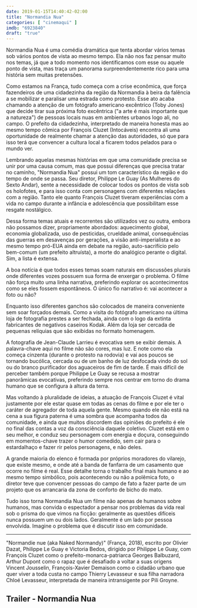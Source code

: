 ```yaml
---
date: 2019-01-15T14:40:42-02:00
title: "Normandia Nua"
categories: [ "cinemaqui" ]
imdb: "6923840"
draft: "true"
---
```

Normandia Nua é uma comédia dramática que tenta abordar vários temas sob vários pontos de vista ao mesmo tempo. Ela não nos faz pensar muito nos temas, já que a todo momento nos identificamos com esse ou aquele ponto de vista, mas traça um panorama surpreendentemente rico para uma história sem muitas pretensões.

Como estamos na França, tudo começa com a crise econômica, que força fazendeiros de uma cidadezinha da região da Normandia à beira da falência a se mobilizar e paralisar uma estrada como protesto. Esse ato acaba chamando a atenção de um fotógrafo americano excêntrico (Toby Jones) que decide tirar sua próxima foto excêntrica ("a arte é mais importante que a natureza") de pessoas locais nuas em ambientes urbanos logo ali, no campo. O prefeito da cidadezinha, interpretado de maneira honesta mas ao mesmo tempo cômica por François Cluzet (Intocáveis) encontra ali uma oportunidade de realmente chamar a atenção das autoridades, só que para isso terá que convencer a cultura local a ficarem todos pelados para o mundo ver.

Lembrando aquelas mesmas histórias em que uma comunidade precisa se unir por uma causa comum, mas que possui diferenças que precisa tratar no caminho, "Normandia Nua" possui um tom característico da região e do tempo de onde se passa. Seu diretor, Philippe Le Guay (As Mulheres do Sexto Andar), sente a necessidade de colocar todos os pontos de vista sob os holofotes, e para isso conta com personagens com diferentes relações com a região. Tanto ele quanto François Cluzet tiveram experiências com a vida no campo durante a infância e adolescência que possibilitam esse resgate nostálgico.

Dessa forma temas atuais e recorrentes são utilizados vez ou outra, embora não possamos dizer, propriamente abordados: aquecimento global, economia globalizada, uso de pesticidas, crueldade animal, consequências das guerras em desavenças por gerações, a visão anti-imperialista e ao mesmo tempo pró-EUA ainda em debate na região, auto-sacrifício pelo bem-comum (um prefeito altruísta), a morte do analógico perante o digital. Sim, a lista é extensa.

A boa notícia é que todos esses temas soam naturais em discussões plurais onde diferentes vozes possuem sua forma de enxergar o problema. O filme não força muito uma linha narrativa, preferindo explorar os acontecimentos como se eles fossem espontâneos. O único fio narrativo é: vai acontecer a foto ou não?

Enquanto isso diferentes ganchos são colocados de maneira conveniente sem soar forçados demais. Como a visita do fotógrafo americano na última loja de fotografia prestes a ser fechada, ainda com o logo da extinta fabricantes de negativos caseiros Kodak. Além da loja ser cercada de pequenas relíquias que são exibidas no formato homenagem.

A fotografia de Jean-Claude Larrieu é evocativa sem se exibir demais. A palavra-chave aqui no filme não são cores, mas luz. E note como ela começa cinzenta (durante o protesto na rodovia) e vai aos poucos se tornando bucólica, cercada ou de um banho de luz desfocada vindo do sol ou do branco purificador dos aguaceiros de fim de tarde. É mais difícil de perceber também porque Philippe Le Guay se recusa a mostrar panorâmicas evocativas, preferindo sempre nos centrar em torno do drama humano que se configura à altura da terra.

Mas voltando à pluralidade de ideias, a atuação de François Cluzet é vital justamente por ele estar quase em todas as cenas do filme e por ele ter o caráter de agregador de toda aquela gente. Mesmo quando ele não está na cena a sua figura paterna é uma sombra que acompanha todos da comunidade, e ainda que muitos discordem das opiniões do prefeito é ele no final das contas a voz da consciência daquele coletivo. Cluzet está em o seu melhor, e conduz seu personagem com energia e doçura, conseguindo em momentos-chave trazer o humor comedido, sem cair para o estardalhaço e fazer rir pelos personagens, e não deles.

A grande maioria do elenco é formada por próprios moradores do vilarejo, que existe mesmo, e onde até a banda de fanfarra de um casamento que ocorre no filme é real. Esse detalhe torna o trabalho final mais humano e ao mesmo tempo simbólico, pois acontecendo ou não a polêmica foto, o diretor teve que convencer pessoas do campo de fato a fazer parte de um projeto que os arrancaria da zona de conforto de bicho do mato.

Tudo isso torna Normandia Nua um filme não apenas de humanos sobre humanos, mas convida o espectador a pensar nos problemas da vida real sob o prisma do que vimos na ficção: geralmente as questões difíceis nunca possuem um ou dois lados. Geralmente é um lado por pessoa envolvida. Imagine o problema que é discutir isso em comunidade.

<hr>
"Normandie nue (aka Naked Normandy)" (França, 2018), escrito por Olivier Dazat, Philippe Le Guay e Victoria Bedos, dirigido por Philippe Le Guay, com François Cluzet como o prefeito-monarca-patriarca Georges Balbuzard, Arthur Dupont como o rapaz que é desafiado a voltar a suas origens Vincent Jousselin, François-Xavier Demaison como o cidadão urbano que quer viver a toda custa no campo Thierry Levasseur e sua filha narradora Chloé Levasseur, interpretada de maneira intransigente por Pili Groyne.
</hr>

<h2>Trailer - Normandia Nua</h2>
